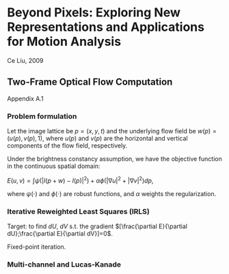 # Beyond Pixels: Exploring New Representations and Applications for Motion Analysis

Ce Liu, 2009

## Two-Frame Optical Flow Computation

Appendix A.1

### Problem formulation

Let the image lattice be $p=(x,y,t)$ and the underlying flow field be $w(p)=(u(p),v(p),1)$,
where $u(p)$ and $v(p)$ are the horizontal and vertical components of the flow field, respectively.

Under the brightness constancy assumption, we have the objective function in the continuous spatial domain:

$E(u,v)=\int\psi(|I(p+w)-I(p)|^2) + \alpha\phi(|\nabla u|^2 + |\nabla v|^2)dp$,

where $\psi(\cdot)$ and $\phi(\cdot)$ are robust functions, and $\alpha$ weights the regularization.

### Iterative Reweighted Least Squares (IRLS)

Target: to find $dU$, $dV$ s.t. the gradient $[\frac{\partial E}{\partial dU};\frac{\partial E}{\partial dV}]=0$.

Fixed-point iteration.

### Multi-channel and Lucas-Kanade